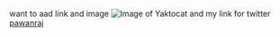 want to aad  link
and image ![Image of Yaktocat](https://octodex.github.com/images/yaktocat.png)
and my link for twitter [pawanraj](https://twitter.com/pawanraj0) 
